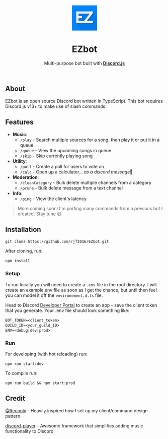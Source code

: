 <div align="center">
<br />
<p>
	<img src="images/ezLogo.png" alt="logo" width="80" height="80">
</p>
	<h1 align="center">EZbot</h3>
	<p align="center">
	Multi-purpose bot built with <a href="https://github.com/discordjs/discord.js"><strong>Discord.js</strong></a>
	  </p>
</div>
<br>

## About

EZbot is an open source Discord bot written in TypeScript. This bot requires Discord.js v13+ to make use of slash commands.

## Features

- **Music**:
  - `/play` - Search multiple sources for a song, then play it or put it in a queue
  - `/queue` - View the upcoming songs in queue
  - `/skip` - Skip currently playing song
- **Utility**:
  - `/poll` - Create a poll for users to vote on
  - `/calc` - Open up a calculator... *as a discord message*🤔
- **Moderation**:
  - `/cleanCategory` - Bulk delete multiple channels from a category
  - `/prune` - Bulk delete message from a text channel
- **Info**:
  - `/ping` - View the client's latency

> More coming soon! I'm porting many commands from a previous bot I created. Stay tune 😄

## Installation

```
git clone https://github.com/rjf2016/EZbot.git
```

After cloning, run:

```
npm install
```

### Setup

To run locally you will need to create a `.env` file in the root directory. I will create an example.env file as soon as I get the chance, but until then feel you can model it off the `environement.d.ts` file.

Head to Discord [Developer Portal](https://discordapp.com/developers/applications/) to create an app - save the client token that you generate. Your .env file should look something like:

```
BOT_TOKEN=<client_token>
GUILD_ID=<your_guild_ID>
ENV=<debug|dev|prod>
```

### Run

For developing (with hot reloading) run:

```
npm run start:dev
```

To compile run:

```
npm run build && npm start:prod
```

## Credit

[@Reconlx](https://github.com/reconlx) - Heavily inspired how I set up my client/command design pattern.

[discord-player](https://github.com/Androz2091/discord-player) - Awesome framework that simplifies adding music functionality to Discord
